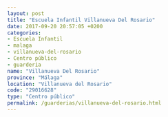```yaml
---
layout: post
title: "Escuela Infantil Villanueva Del Rosario"
date: 2017-09-20 20:57:05 +0200
categories:
- Escuela Infantil
- malaga
- villanueva-del-rosario
- Centro público
- guarderia
name: "Villanueva Del Rosario"
province: "Málaga"
location: "Villanueva del Rosario"
code: "29016628"
type: "Centro público"
permalink: /guarderias/villanueva-del-rosario.html
---
```

